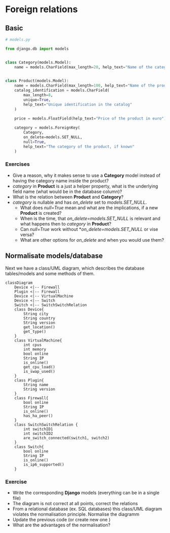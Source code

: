 # Foreign relations

## Basic

```python
# models.py

from django.db import models


class Category(models.Model):
    name = models.CharField(max_length=20, help_text="Name of the category")
    

class Product(models.Model):
    name = models.CharField(max_length=100, help_text="Name of the product")
    catalog_identification = models.CharField(
        max_length=8, 
        unique=True, 
        help_text="Unique identification in the catalog"
    )
    
    price = models.FloatField(help_text="Price of the product in euro")

    category = models.ForeignKey(
        Category, 
        on_delete=models.SET_NULL, 
        null=True, 
        help_text="The category of the product, if known"
    )
```

### Exercises

* Give a reason, why it makes sense to use a **Category** model instead of having the category name inside the product?
* *category* in **Product** is a just a helper property, what is the underlying field name (what would be in the database column)?
* What is the relation between **Product** and **Category**?
* *category* is nullable and has *on_delete* set to *models.SET_NULL*.
  * What does *null=True* mean and what are the implications, if a new **Product** is created?
  * When is the time, that *on_delete=models.SET_NULL* is relevant and what happens then to *category* in **Product**?
  * Can *null=True* work without **on_delete=models.SET_NULL* or vise versa?
  * What are other options for *on_delete* and when you would use them?


## Normalisate models/database
Next we have a class/UML diagram, which describes the database tables/models and some
methods of them. 

```mermaid
classDiagram
    Device <|-- Firewall
    Plugin <|-- Firewall
    Device <|-- VirtualMachine
    Device <|-- Switch
    Switch <|-- SwitchSwitchRelation
    class Device{
        String city
        String country
        String version
        get_location()
        get_type()
    }
    class VirtualMachine{
        int cpus
        int memory
        bool online
        String IP
        is_online()
        get_cpu_load()
        is_swap_used()
    }
    class Plugin{
        String name
        String version
    }
    class Firewall{
        bool online
        String IP
        is_online()
        has_ha_peer()
    }
    class SwitchSwitchRelation {
        int switchID1
        int switchID2
        are_switch_connected(switch1, switch2)
    }
    class Switch{
        bool online
        String IP
        is_online()
        is_ip6_supported()
    }
```

### Exercise
* Write the corresponding **Django** models (everything can be in a single file)
* The diagram is not correct at all points, correct the relations
* From a relational database (ex. SQL databases) this class/UML diagram violates the normalisation principle. Normalise the diagramm
* Update the previous code (or create new one )
* What are the advantages of the normalisation?